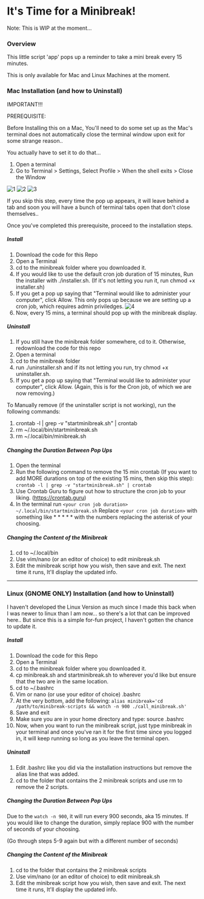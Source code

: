 # It's Time for a Minibreak!

Note: This is WIP at the moment...

### Overview

This little script 'app' pops up a reminder to take a mini break every 15 minutes.

This is only available for Mac and Linux Machines at the moment.

### Mac Installation (and how to Uninstall)

IMPORTANT!!!

PREREQUISITE:

Before Installing this on a Mac, You'll need to do some set up as the Mac's terminal does not automatically close the terminal window upon exit for some strange reason..

You actually have to set it to do that...

1. Open a terminal
2. Go to Terminal > Settings, Select Profile > When the shell exits > Close the Window

![1](Images/1.jpg)
![2](Images/2.jpg)
![3](Images/3.jpg)

If you skip this step, every time the pop up appears, it will leave behind a tab and soon you will have a bunch of terminal tabs open that don't close themselves..

Once you've completed this prerequisite, proceed to the installation steps.

##### Install
1. Download the code for this Repo
2. Open a Terminal
3. cd to the minibreak folder where you downloaded it.
4. If you would like to use the default cron job duration of 15 minutes, Run the installer with ./installer.sh. (If it's not letting you run it, run chmod +x installer.sh)
5. If you get a pop up saying that "Terminal would like to administer your computer", click Allow. This only pops up because we are setting up a cron job, which requires admin priviledges.
![4](Images/4.jpg)
6. Now, every 15 mins, a terminal should pop up with the minibreak display.

##### Uninstall
1. If you still have the minibreak folder somewhere, cd to it. Otherwise, redownload the code for this repo
2. Open a terminal
3. cd to the minibreak folder
4. run ./uninstaller.sh and if its not letting you run, try chmod +x uninstaller.sh.
5. If you get a pop up saying that "Terminal would like to administer your computer", click Allow. (Again, this is for the Cron job, of which we are now removing.)

To Manually remove (if the uninstaller script is not working), run the following commands:
1. crontab -l | grep -v "startminibreak.sh" | crontab
2. rm ~/.local/bin/startminibreak.sh
3. rm ~/.local/bin/minibreak.sh

##### Changing the Duration Between Pop Ups
1. Open the terminal
2. Run the following command to remove the 15 min crontab (If you want to add MORE durations on top of the existing 15 mins, then skip this step): `crontab -l | grep -v "startminibreak.sh" | crontab`
3. Use Crontab Guru to figure out how to structure the cron job to your liking. (https://crontab.guru)
4. In the terminal run `<your cron job duration> ~/.local/bin/startminibreak.sh`
Replace `<your cron job duration>` with something like * * * * * with the numbers replacing the asterisk of your choosing.

##### Changing the Content of the Minibreak

1. cd to ~/.local/bin
2. Use vim/nano (or an editor of choice) to edit minibreak.sh
3. Edit the minibreak script how you wish, then save and exit. The next time it runs, It'll display the updated info.

---

### Linux (GNOME ONLY) Installation (and how to Uninstall)

I haven't developed the Linux Version as much since I made this back when I was newer to linux than I am now... so there's a lot that can be improved here.. But since this is a simple for-fun project, I haven't gotten the chance to update it.

##### Install
1. Download the code for this Repo
2. Open a Terminal
3. cd to the minibreak folder where you downloaded it.
4. cp minibreak.sh and startminibreak.sh to wherever you'd like but ensure that the two are in the same location.
5. cd to ~/.bashrc
6. Vim or nano (or use your editor of choice) .bashrc
7. At the very bottom, add the following:
`alias minibreak='cd /path/to/minibreak-scripts && watch -n 900 ./call_minibreak.sh'`
8. Save and exit
9. Make sure you are in your home directory and type: source .bashrc
10. Now, when you want to run the minibreak script, just type minibreak in your terminal and once you've ran it for the first time since you logged in, it will keep running so long as you leave the terminal open.

##### Uninstall

1. Edit .bashrc like you did via the installation instructions but remove the alias line that was added.
2. cd to the folder that contains the 2 minibreak scripts and use rm to remove the 2 scripts.

##### Changing the Duration Between Pop Ups

Due to the `watch -n 900`, it will run every 900 seconds, aka 15 minutes. If you would like to change the duration, simply replace 900 with the number of seconds of your choosing. 

(Go through steps 5-9 again but with a different number of seconds)

##### Changing the Content of the Minibreak

1. cd to the folder that contains the 2 minibreak scripts
2. Use vim/nano (or an editor of choice) to edit minibreak.sh
3. Edit the minibreak script how you wish, then save and exit. The next time it runs, It'll display the updated info.